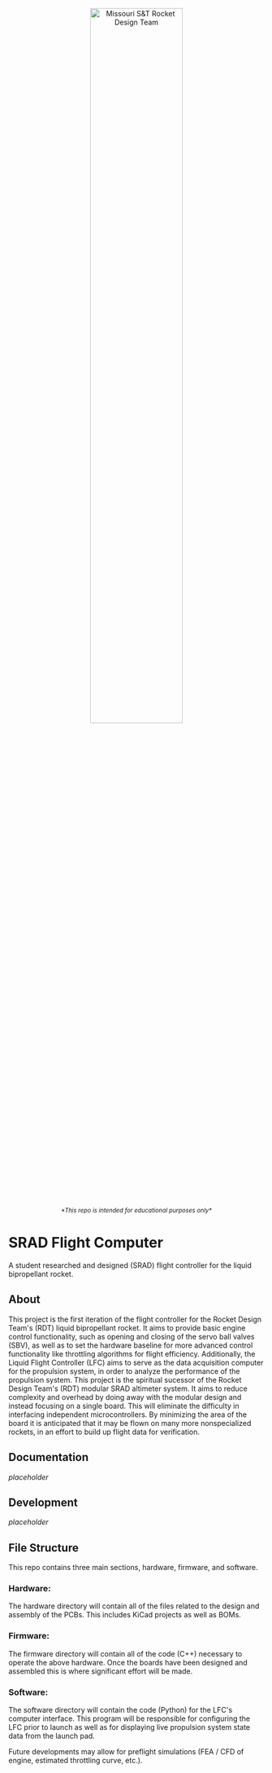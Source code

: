 <p align="center">
    <img src="assets/images/RDT_LOGO.png" width="60%" alt="Missouri S&T Rocket Design Team">
</p>

<p align="center"><sup><em>*This repo is intended for educational purposes only*</em></sup></p>

# SRAD Flight Computer
A student researched and designed (SRAD) flight controller for the liquid bipropellant rocket. 

## About
This project is the first iteration of the flight controller for the Rocket Design Team's (RDT) liquid bipropellant rocket.
It aims to provide basic engine control functionality, such as opening and closing of the servo ball valves (SBV), as well as to set the hardware baseline for more advanced control functionality like throttling algorithms for flight efficiency. Additionally, the Liquid Flight Controller (LFC) aims to serve as the data acquisition computer for the propulsion system, in order to analyze the performance of the propulsion system. 
This project is the spiritual sucessor of the Rocket Design Team's (RDT) modular SRAD altimeter system.
It aims to reduce complexity and overhead by doing away with the modular design and instead focusing on a single board. This will eliminate the difficulty in interfacing independent microcontrollers. By minimizing the area of the board it is anticipated that it may be flown on many more nonspecialized rockets, in an effort to build up flight data for verification. 


## Documentation
*placeholder*

## Development 
*placeholder* 

## File Structure
This repo contains three main sections, hardware, firmware, and software.

### Hardware:
The hardware directory will contain all of the files related to the design and assembly of the PCBs. This includes KiCad projects as well as BOMs. 

### Firmware:
The firmware directory will contain all of the code (C++) necessary to operate the above hardware. Once the boards have been designed and assembled this is where significant effort will be made.

### Software: 
The software directory will contain the code (Python) for the LFC's computer interface. This program will be responsible for configuring the LFC prior to launch as well as for displaying live propulsion system state data from the launch pad. 

Future developments may allow for preflight simulations (FEA / CFD of engine, estimated throttling curve, etc.). 




